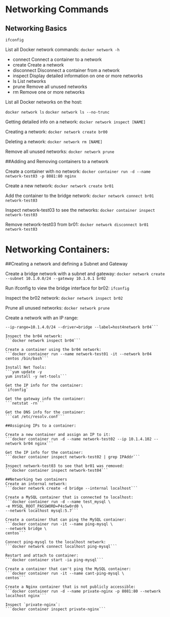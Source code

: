 # Networking Commands
## Networking Basics

`ifconfig`

List all Docker network commands:
```docker network -h```

* connect Connect a container to a network 
* create Create a network 
* disconnect Disconnect a container from a network 
* inspect Display detailed information on one or more networks 
* ls List networks 
* prune Remove all unused networks 
* rm Remove one or more networks

List all Docker networks on the host:

```docker network ls``` 
```docker network ls --no-trunc```

Getting detailed info on a network:
```docker network inspect [NAME]```

Creating a network:
```docker network create br00```

Deleting a network:
```docker network rm [NAME]```

Remove all unused networks:
```docker network prune```

##Adding and Removing containers to a network

Create a container with no network:
```docker container run -d --name network-test03 -p 8081:80 nginx```

Create a new network:
```docker network create br01```

Add the container to the bridge network:
```docker network connect br01 network-test03```

Inspect network-test03 to see the networks:
```docker container inspect network-test03```

Remove network-test03 from br01:
```docker network disconnect br01 network-test03```

# Networking Containers:

##Creating a network and defining a Subnet and Gateway

Create a bridge network with a subnet and gateway:
```docker network create --subnet 10.1.0.0/24 --gateway 10.1.0.1 br02```

Run ifconfig to view the bridge interface for br02:
```ifconfig```

Inspect the br02 network:
```docker network inspect br02```

Prune all unused networks:
```docker network prune```

Create a network with an IP range:
```docker network create --subnet 10.1.0.0/16 --gateway 10.1.0.1 \
--ip-range=10.1.4.0/24 --driver=bridge --label=host4network br04```

Inspect the br04 network:
```docker network inspect br04```

Create a container using the br04 network:
```docker container run --name network-test01 -it --network br04 centos /bin/bash```

Install Net Tools:
```yum update -y
yum install -y net-tools```

Get the IP info for the container:
`ifconfig`

Get the gateway info the container:
```netstat -rn```

Get the DNS info for the container:
```cat /etc/resolv.conf```

##Assigning IPs to a container:

Create a new container and assign an IP to it:
```docker container run -d --name network-test02 --ip 10.1.4.102 --network br04 nginx```

Get the IP info for the container:
```docker container inspect network-test02 | grep IPAddr```

Inspect network-test03 to see that br01 was removed:
```docker container inspect network-test04```

##Networking two containers
Create an internal network:
```docker network create -d bridge --internal localhost```

Create a MySQL container that is connected to localhost:
```docker container run -d --name test_mysql \
-e MYSQL_ROOT_PASSWORD=P4sSw0rd0 \
--network localhost mysql:5.7```

Create a container that can ping the MySQL container:
```docker container run -it --name ping-mysql \
--network bridge \
centos```

Connect ping-mysql to the localhost network:
```docker network connect localhost ping-mysql```

Restart and attach to container:
```docker container start -ia ping-mysql```

Create a container that can't ping the MySQL container:
```docker container run -it --name cant-ping-mysql \
centos```

Create a Nginx container that is not publicly accessible:
```docker container run -d --name private-nginx -p 8081:80 --network localhost nginx```

Inspect `private-nginx`:
```docker container inspect private-nginx```
